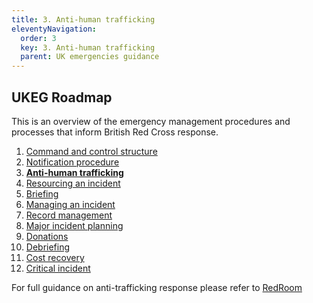 ```yaml
---
title: 3. Anti-human trafficking
eleventyNavigation:
  order: 3
  key: 3. Anti-human trafficking
  parent: UK emergencies guidance
---
```


## UKEG Roadmap

This is an overview of the emergency management procedures and processes that inform British Red Cross response.

1. [Command and control structure](/emergencies/command-and-control-structure/)
2. [Notification procedure](/emergencies/notification-procedure/)
3. <strong>[Anti-human trafficking](/emergencies/anti-human-trafficking/)</strong>
4. [Resourcing an incident](/emergencies/resourcing-an-incident/)
5. [Briefing](/emergencies/briefing)
6. [Managing an incident](/emergencies/managing-an-incident/)
7. [Record management](/emergencies/record-management/)
8. [Major incident planning](/emergencies/major-incident-planning/)
9. [Donations](/emergencies/donations/)
10. [Debriefing](/emergencies/debriefing/)
11. [Cost recovery](/emergencies/cost-recovery/)
12. [Critical incident](/emergencies/critical-incident)

For full guidance on anti-trafficking response please refer to [RedRoom](https://britishredcross.interactgo.com/Interact/Pages/Content/Document.aspx?id=10275&SearchId=872845)
